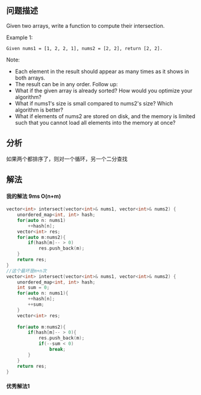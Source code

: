 ## 问题描述
Given two arrays, write a function to compute their intersection.

Example 1:
```
Given nums1 = [1, 2, 2, 1], nums2 = [2, 2], return [2, 2].
```
Note:
- Each element in the result should appear as many times as it shows in both arrays.
- The result can be in any order.
Follow up:
- What if the given array is already sorted? How would you optimize your algorithm?
- What if nums1's size is small compared to nums2's size? Which algorithm is better?
- What if elements of nums2 are stored on disk, and the memory is limited such that you cannot load all elements into the memory at once?
## 分析
如果两个都排序了，则对一个循环，另一个二分查找

## 解法

#### 我的解法 9ms O(n+m)
```cpp
vector<int> intersect(vector<int>& nums1, vector<int>& nums2) {
    unordered_map<int, int> hash;
    for(auto n: nums1)
        ++hash[n];
    vector<int> res;
    for(auto m:nums2){
        if(hash[m]-- > 0)
            res.push_back(m);
    }
    return res;
}
//这个最坏是m+n次
vector<int> intersect(vector<int>& nums1, vector<int>& nums2) {
    unordered_map<int, int> hash;
    int sum = 0;
    for(auto n: nums1){
        ++hash[n];
        ++sum;
    }
    vector<int> res;
    
    for(auto m:nums2){
        if(hash[m]-- > 0){
            res.push_back(m);
            if(--sum < 0)
                break;
        }
    }
    return res;
}
```

#### 优秀解法1
```cpp

```


